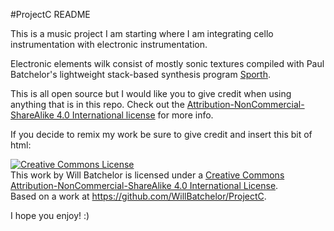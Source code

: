 #ProjectC README

This is a music project I am starting where I am integrating cello instrumentation with electronic instrumentation.

Electronic elements wilk consist of mostly sonic textures compiled with Paul Batchelor's lightweight stack-based synthesis program [Sporth](https://github.com/PaulBatchelor/Sporth).

This is all open source but I would like you to give credit when using anything that is in this repo. Check out the [Attribution-NonCommercial-ShareAlike 4.0 International license](LISCENCE.txt) for more info.

If you decide to remix my work be sure to give credit and insert this bit of html:

<a rel="license" href="http://creativecommons.org/licenses/by-nc-sa/4.0/"><img alt="Creative Commons License" style="border-width:0" src="https://i.creativecommons.org/l/by-nc-sa/4.0/88x31.png" /></a><br />This <span xmlns:dct="http://purl.org/dc/terms/" href="http://purl.org/dc/dcmitype/Sound" rel="dct:type">work</span> by <span xmlns:cc="http://creativecommons.org/ns#" property="cc:attributionName">Will Batchelor</span> is licensed under a <a rel="license" href="http://creativecommons.org/licenses/by-nc-sa/4.0/">Creative Commons Attribution-NonCommercial-ShareAlike 4.0 International License</a>.<br />Based on a work at <a xmlns:dct="http://purl.org/dc/terms/" href="https://github.com/WillBatchelor/ProjectC" rel="dct:source">https://github.com/WillBatchelor/ProjectC</a>.

I hope you enjoy! :)
